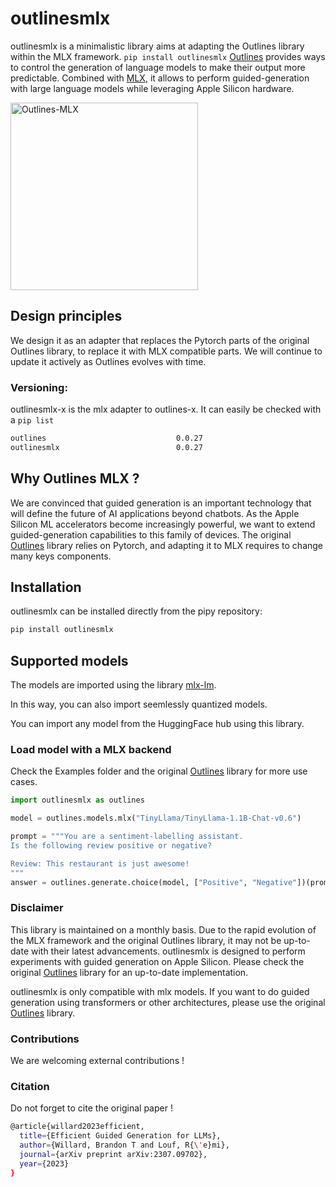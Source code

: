 
# outlinesmlx

outlinesmlx is a minimalistic library aims at adapting the Outlines library within the MLX framework. `pip install outlinesmlx`
[Outlines](https://github.com/outlines-dev/outlines/) provides ways to control the generation of language models to make their output more predictable.
Combined with [MLX](https://github.com/ml-explore/mlx), it allows to perform guided-generation with large language models while leveraging Apple Silicon hardware. 

<img src="https://raw.githubusercontent.com/sacha-ichbiah/outlines-mlx/main/logo.png" alt="Outlines-MLX" width=300></img>

## Design principles

We design it as an adapter that replaces the Pytorch parts of the original Outlines library, to replace it with MLX compatible parts.
We will continue to update it actively as Outlines evolves with time. 

### Versioning: 
outlinesmlx-x is the mlx adapter to outlines-x. It can easily be checked with a `pip list`
``` bash
outlines                             0.0.27
outlinesmlx                          0.0.27 
```

## Why Outlines MLX ?

We are convinced that guided generation is an important technology that will define the future of AI applications beyond chatbots. As the Apple Silicon ML accelerators  become increasingly powerful, we want to extend guided-generation capabilities to this family of devices. The original [Outlines](https://github.com/outlines-dev/outlines/) library relies on Pytorch, and adapting it to MLX requires to change many keys components.

## Installation

outlinesmlx can be installed directly from the pipy repository:

``` bash
pip install outlinesmlx
```


## Supported models

The models are imported using the library [mlx-lm](https://github.com/outlines-dev/outlines/).

In this way, you can also import seemlessly quantized models. 

You can import any model from the HuggingFace hub using this library. 


### Load model with a MLX backend

Check the Examples folder and the original [Outlines](https://github.com/outlines-dev/outlines/) library for more use cases.

``` python
import outlinesmlx as outlines

model = outlines.models.mlx("TinyLlama/TinyLlama-1.1B-Chat-v0.6")

prompt = """You are a sentiment-labelling assistant.
Is the following review positive or negative?

Review: This restaurant is just awesome!
"""
answer = outlines.generate.choice(model, ["Positive", "Negative"])(prompt)
```


### Disclaimer

This library is maintained on a monthly basis. Due to the rapid evolution of the MLX framework and the original Outlines library, it may not be up-to-date with their latest advancements. outlinesmlx is designed to perform experiments with guided generation on Apple Silicon. Please check the original [Outlines](https://github.com/outlines-dev/outlines/) library for an up-to-date implementation. 

outlinesmlx is only compatible with mlx models. If you want to do guided generation using transformers or other architectures, please use the original [Outlines](https://github.com/outlines-dev/outlines/) library.

### Contributions

We are welcoming external contributions !


### Citation

Do not forget to cite the original paper !

``` bash
@article{willard2023efficient,
  title={Efficient Guided Generation for LLMs},
  author={Willard, Brandon T and Louf, R{\'e}mi},
  journal={arXiv preprint arXiv:2307.09702},
  year={2023}
}
```
